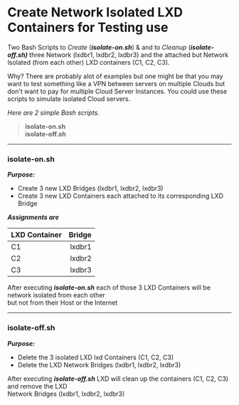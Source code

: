 # Create Network Isolated LXD Containers for Testing use  

Two Bash Scripts to *Create* (***isolate-on.sh***) &amp; and to *Cleanup* (***isolate-off.sh)***
three Network (lxdbr1, lxdbr2, lxdbr3) and the attached but Network Isolated (from each other) 
LXD containers (C1, C2, C3).

Why?  There are probably alot of examples but one might be that you may want to test something 
like a VPN between servers on multiple Clouds but don't want to pay for multiple Cloud Server 
Instances.   You could use these scripts to simulate isolated Cloud servers.
  
*Here are 2 simple Bash scripts.*  
  
> **isolate-on.sh**  
> **isolate-off.sh**

---

### isolate-on.sh
  
***Purpose:***   
* Create 3 new LXD Bridges (lxdbr1, lxdbr2, lxdbr3)
* Create 3 new LXD Containers each attached to its corresponding LXD Bridge

***Assignments are***  

| LXD Container   | Bridge |
| :-------------- | ------:|
| C1              | lxdbr1 |
| C2              | lxdbr2 |
| C3              | lxdbr3 |

After executing ***isolate-on.sh*** each of those 3 LXD Containers will be network isolated from each other  
but not from their Host or the Internet  

---
  
### isolate-off.sh  
  
***Purpose:*** 
* Delete the 3 isolated LXD lxd Containers (C1, C2, C3)  
* Delete the LXD Network Bridges (lxdbr1, lxdbr2, lxdbr3)  
  
After executing ***isolate-off.sh*** LXD will clean up the containers (C1, C2, C3) and remove the LXD   
Network Bridges (lxdbr1, lxdbr2, lxdbr3)  



